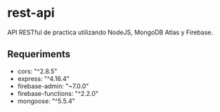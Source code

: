 # rest-api

API RESTful de practica utilizando NodeJS, MongoDB Atlas y Firebase.

## Requeriments

- cors: "^2.8.5"
- express: "^4.16.4"
- firebase-admin: "~7.0.0"
- firebase-functions: "^2.2.0"
- mongoose: "^5.5.4"
